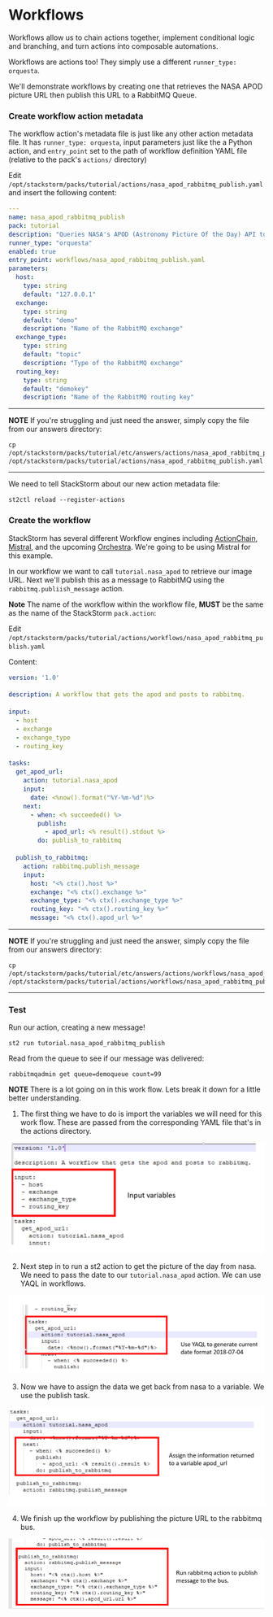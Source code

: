 # Workflows

Workflows allow us to chain actions together, implement conditional logic and branching, and
turn actions into composable automations.

Workflows are actions too! They simply use a different `runner_type: orquesta`.

We'll demonstrate workflows by creating one that retrieves the NASA APOD picture URL
then publish this URL to a RabbitMQ Queue.

### Create workflow action metadata

The workflow action's metadata file is just like any other action metadata file. It
has `runner_type: orquesta`, input parameters just like the a Python action,
and `entry_point` set to the path of workflow definition YAML file (relative to
the pack's `actions/` directory)

Edit `/opt/stackstorm/packs/tutorial/actions/nasa_apod_rabbitmq_publish.yaml` and insert
the following content:

``` yaml
---
name: nasa_apod_rabbitmq_publish
pack: tutorial
description: "Queries NASA's APOD (Astronomy Picture Of the Day) API to get the link to the picture of the day, then publishes that link to a RabbitMQ queue"
runner_type: "orquesta"
enabled: true
entry_point: workflows/nasa_apod_rabbitmq_publish.yaml
parameters:
  host:
    type: string
    default: "127.0.0.1"
  exchange:
    type: string
    default: "demo"
    description: "Name of the RabbitMQ exchange"
  exchange_type:
    type: string
    default: "topic"
    description: "Type of the RabbitMQ exchange"
  routing_key:
    type: string
    default: "demokey"
    description: "Name of the RabbitMQ routing key"
```

-----------
**NOTE**
If you're struggling and just need the answer, simply copy the file from our
answers directory:
```shell
cp /opt/stackstorm/packs/tutorial/etc/answers/actions/nasa_apod_rabbitmq_publish.yaml /opt/stackstorm/packs/tutorial/actions/nasa_apod_rabbitmq_publish.yaml
```
-----------

We need to tell StackStorm about our new action metadata file:

```shell
st2ctl reload --register-actions
```

### Create the workflow

StackStorm has several different Workflow engines including
[ActionChain](https://docs.stackstorm.com/actionchain.html),
[Mistral](https://docs.stackstorm.com/mistral.html),
and the upcoming [Orchestra](https://github.com/StackStorm/orchestra).
We're going to be using Mistral for this example.

In our workflow we want to call `tutorial.nasa_apod` to retrieve our image URL.
Next we'll publish this as a message to RabbitMQ using the `rabbitmq.publiish_message` action.

**Note** The name of the workflow within the workflow file, **MUST** be the same
as the name of the StackStorm `pack.action`:

Edit `/opt/stackstorm/packs/tutorial/actions/workflows/nasa_apod_rabbitmq_publish.yaml`

Content:

``` yaml
version: '1.0'

description: A workflow that gets the apod and posts to rabbitmq.

input:
  - host
  - exchange
  - exchange_type
  - routing_key

tasks:
  get_apod_url:
    action: tutorial.nasa_apod
    input:
      date: <%now().format("%Y-%m-%d")%>
    next:
      - when: <% succeeded() %>
        publish:
          - apod_url: <% result().stdout %>
        do: publish_to_rabbitmq

  publish_to_rabbitmq:
    action: rabbitmq.publish_message
    input:
      host: "<% ctx().host %>"
      exchange: "<% ctx().exchange %>"
      exchange_type: "<% ctx().exchange_type %>"
      routing_key: "<% ctx().routing_key %>"
      message: "<% ctx().apod_url %>"
```

-----------
**NOTE**
If you're struggling and just need the answer, simply copy the file from our
answers directory:
```shell
cp /opt/stackstorm/packs/tutorial/etc/answers/actions/workflows/nasa_apod_rabbitmq_publish.yaml /opt/stackstorm/packs/tutorial/actions/workflows/nasa_apod_rabbitmq_publish.yaml
```
-----------

### Test

Run our action, creating a new message!

``` shell
st2 run tutorial.nasa_apod_rabbitmq_publish
```

Read from the queue to see if our message was delivered:

```shell
rabbitmqadmin get queue=demoqueue count=99
```
**NOTE**
There is a lot going on in this work flow. Lets break it down for a little better understanding.

1. The first thing we have to do is import the variables we will need for this work flow.
These are passed from the corresponding YAML file that's in the actions directory.

![Workflow - Import variables](/img/import-vars.png)

2. Next step in to run a st2 action to get the picture of the day from nasa. We need
   to pass the date to our `tutorial.nasa_apod` action. We can use YAQL in
   workflows.

![Workflow - Get picture from website](/img/get-pic.png)

3. Now we have to assign the data we get back from nasa to a variable. We use the publish task.

![Workflow - Assign the picture URL](/img/assign-url.png)

4. We finish up the workflow by publishing the picture URL to the rabbitmq bus.

![Workflow - Publish to the bus](/img/publish.png)
